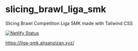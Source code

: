# slicing_brawl_liga_smk
Slicing Brawl Competition Liga SMK made with Tailwind CSS

[![Netlify Status](https://api.netlify.com/api/v1/badges/42927eb7-03d3-4f3b-9b29-819e028996e7/deploy-status)](https://app.netlify.com/sites/ahsan-liga-smk/deploys)

https://liga-smk.ahsanzizan.xyz/
